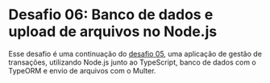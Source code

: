 # Desafio 06: Banco de dados e upload de arquivos no Node.js

Esse desafio é uma continuação do [desafio 05](https://github.com/jheanr/gostack-challenge-5), uma aplicação de gestão de transações, utilizando Node.js junto ao TypeScript, banco de dados com o TypeORM e envio de arquivos com o Multer.
